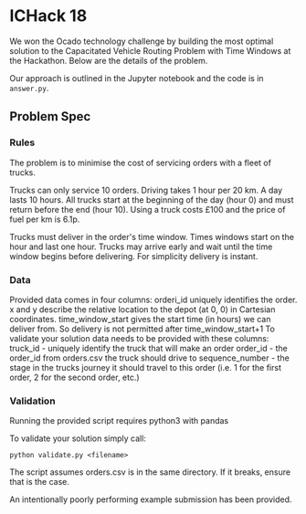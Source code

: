 # ICHack 18
We won the Ocado technology challenge by building the most optimal solution
to the Capacitated Vehicle Routing Problem with Time Windows at the Hackathon.
Below are the details of the problem.

Our approach is outlined in the Jupyter notebook and the code is in `answer.py`.

## Problem Spec

### Rules

The problem is to minimise the cost of servicing orders with a fleet of trucks.

Trucks can only service 10 orders. Driving takes 1 hour per 20 km. A day lasts 10 hours. All trucks start at the beginning of the day (hour 0) and must return before the end (hour 10). Using a truck costs £100 and the price of fuel per km is 6.1p.

Trucks must deliver in the order's time window. Times windows start on the hour and last one hour. Trucks may arrive early and wait until the time window begins before delivering. For simplicity delivery is instant.

### Data

Provided data comes in four columns:
orderi\_id uniquely identifies the order.
x and y describe the relative location to the depot (at 0, 0) in Cartesian coordinates.
time\_window\_start gives the start time (in hours) we can deliver from. So delivery is not permitted after time\_window\_start+1
To validate your solution data needs to be provided with these columns:
truck\_id - uniquely identify the truck that will make an order
order\_id - the order\_id from orders.csv the truck should drive to
sequence\_number - the stage in the trucks journey it should travel to this order (i.e. 1 for the first order, 2 for the second order, etc.)

### Validation

Running the provided script requires python3 with pandas

To validate your solution simply call:

`python validate.py <filename>`

The script assumes orders.csv is in the same directory. If it breaks, ensure that is the case.

An intentionally poorly performing example submission has been provided.    
